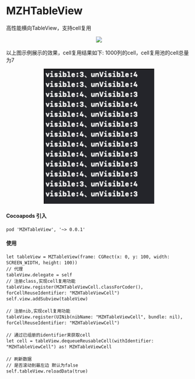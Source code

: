 # MZHTableView
高性能横向TableView，支持cell复用

<div align=center>
<img src="1.gif" width="300px" />
</div>

以上图示例展示的效果，cell复用结果如下:
1000列的cell，cell复用池的cell总量为7

<div align=center>
<img src="2.png" width="300px" />
</div>

#### Cocoapods 引入
```
pod 'MZHTableView', '~> 0.0.1'
```

#### 使用
```
let tableView = MZTableView(frame: CGRect(x: 0, y: 100, width: SCREEN_WIDTH, height: 100))
// 代理
tableView.delegate = self
// 注册class,实现cell复用功能
tableView.register(MZHTableViewCell.classForCoder(), forCellReuseIdentifier: "MZHTableViewCell")
self.view.addSubview(tableView)

// 注册nib,实现cell复用功能
tableView.register(UINib(nibName: "MZHTableViewCell", bundle: nil), forCellReuseIdentifier: "MZHTableViewCell")

// 通过已组册的identifier来获取cell
let cell = tableView.dequeueReusableCell(withIdentifier: "MZHTableViewCell") as! MZHTableViewCell

// 刷新数据
// 是否滚动到最左边 默认为false
self.tableView.reloadData(true)
```

